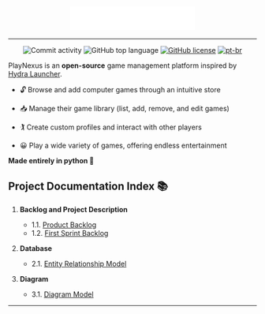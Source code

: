 <div style="text-align: center;">
  <img src="res/primary-logo-white.png" alt="PlayNexus Database" style="width: 50%;">

  <hr>

  ![Commit activity](https://img.shields.io/github/commit-activity/m/iyksh/PlayNexus)
  ![GitHub top language](https://img.shields.io/github/languages/top/iyksh/PlayNexus?logo=python&label=)
  [![GitHub license](https://img.shields.io/github/license/iyksh/PlayNexus)](https://github.com/iyksh/PlayNexus/LICENSE)
  [![pt-br](https://img.shields.io/badge/lang-pt--br-green.svg)](./res/README_PTBR.md)
</div>


PlayNexus is an **open-source** game management platform inspired by [Hydra Launcher](https://github.com/hydralauncher/hydra).

- 🔓 Browse and add computer games through an intuitive store 

- 📥 Manage their game library (list, add, remove, and edit games)

- 🏌 Create custom profiles and interact with other players

- 😀 Play a wide variety of games, offering endless entertainment

**Made entirely in python 🐍**

## Project Documentation Index 📚

1. **Backlog and Project Description**
    - 1.1. [Product Backlog](/docs/backlog/productBacklog.md)  
    - 1.2. [First Sprint Backlog](/docs/backlog/SprintBacklog.md)

2. **Database**
    - 2.1. [Entity Relationship Model](/docs/database/entityRelationship.md)

3. **Diagram**
    - 3.1. [Diagram Model](/docs/diagram/diagramModel.md)

---
